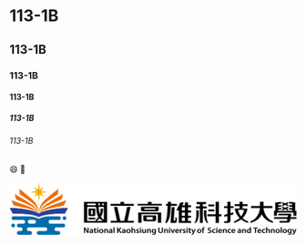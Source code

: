 # 113-1B

## 113-1B
### 113-1B
#### 113-1B
##### 113-1B
###### 113-1B

😄 🐶

![NKUST](nkust.png "NKUST")
